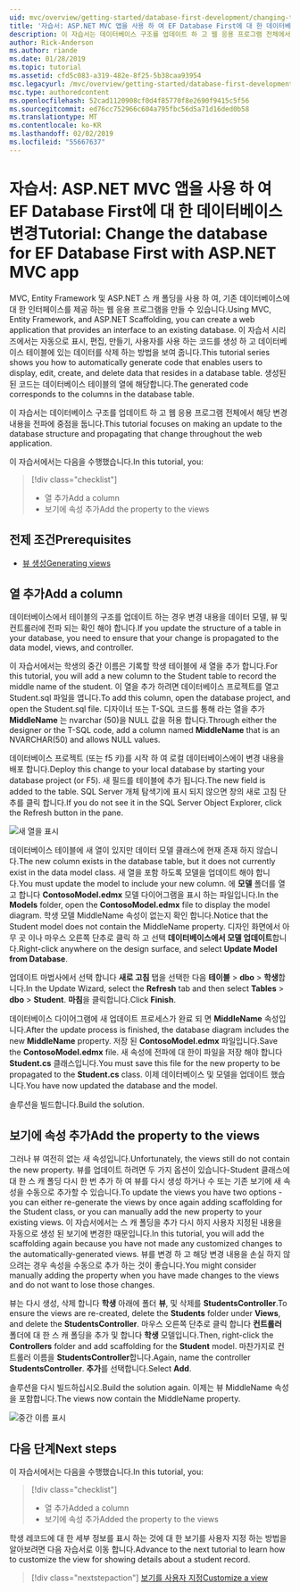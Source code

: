 ```yaml
---
uid: mvc/overview/getting-started/database-first-development/changing-the-database
title: '자습서: ASP.NET MVC 앱을 사용 하 여 EF Database First에 대 한 데이터베이스 변경'
description: 이 자습서는 데이터베이스 구조를 업데이트 하 고 웹 응용 프로그램 전체에서 해당 변경 내용을 전파에 중점을 둡니다.
author: Rick-Anderson
ms.author: riande
ms.date: 01/28/2019
ms.topic: tutorial
ms.assetid: cfd5c083-a319-482e-8f25-5b38caa93954
msc.legacyurl: /mvc/overview/getting-started/database-first-development/changing-the-database
msc.type: authoredcontent
ms.openlocfilehash: 52cad1120908cf0d4f85770f8e2690f9415c5f56
ms.sourcegitcommit: ed76cc752966c604a795fbc56d5a71d16ded0b58
ms.translationtype: MT
ms.contentlocale: ko-KR
ms.lasthandoff: 02/02/2019
ms.locfileid: "55667637"
---
```

# <a name="tutorial-change-the-database-for-ef-database-first-with-aspnet-mvc-app"></a><span data-ttu-id="fac96-103">자습서: ASP.NET MVC 앱을 사용 하 여 EF Database First에 대 한 데이터베이스 변경</span><span class="sxs-lookup"><span data-stu-id="fac96-103">Tutorial: Change the database for EF Database First with ASP.NET MVC app</span></span>

<span data-ttu-id="fac96-104">MVC, Entity Framework 및 ASP.NET 스 캐 폴딩을 사용 하 여, 기존 데이터베이스에 대 한 인터페이스를 제공 하는 웹 응용 프로그램을 만들 수 있습니다.</span><span class="sxs-lookup"><span data-stu-id="fac96-104">Using MVC, Entity Framework, and ASP.NET Scaffolding, you can create a web application that provides an interface to an existing database.</span></span> <span data-ttu-id="fac96-105">이 자습서 시리즈에서는 자동으로 표시, 편집, 만들기, 사용자를 사용 하는 코드를 생성 하 고 데이터베이스 테이블에 있는 데이터를 삭제 하는 방법을 보여 줍니다.</span><span class="sxs-lookup"><span data-stu-id="fac96-105">This tutorial series shows you how to automatically generate code that enables users to display, edit, create, and delete data that resides in a database table.</span></span> <span data-ttu-id="fac96-106">생성된 된 코드는 데이터베이스 테이블의 열에 해당합니다.</span><span class="sxs-lookup"><span data-stu-id="fac96-106">The generated code corresponds to the columns in the database table.</span></span>

<span data-ttu-id="fac96-107">이 자습서는 데이터베이스 구조를 업데이트 하 고 웹 응용 프로그램 전체에서 해당 변경 내용을 전파에 중점을 둡니다.</span><span class="sxs-lookup"><span data-stu-id="fac96-107">This tutorial focuses on making an update to the database structure and propagating that change throughout the web application.</span></span>

<span data-ttu-id="fac96-108">이 자습서에서는 다음을 수행했습니다.</span><span class="sxs-lookup"><span data-stu-id="fac96-108">In this tutorial, you:</span></span>

> [!div class="checklist"]
> * <span data-ttu-id="fac96-109">열 추가</span><span class="sxs-lookup"><span data-stu-id="fac96-109">Add a column</span></span>
> * <span data-ttu-id="fac96-110">보기에 속성 추가</span><span class="sxs-lookup"><span data-stu-id="fac96-110">Add the property to the views</span></span>

## <a name="prerequisites"></a><span data-ttu-id="fac96-111">전제 조건</span><span class="sxs-lookup"><span data-stu-id="fac96-111">Prerequisites</span></span>

* [<span data-ttu-id="fac96-112">뷰 생성</span><span class="sxs-lookup"><span data-stu-id="fac96-112">Generating views</span></span>](generating-views.md)

## <a name="add-a-column"></a><span data-ttu-id="fac96-113">열 추가</span><span class="sxs-lookup"><span data-stu-id="fac96-113">Add a column</span></span>

<span data-ttu-id="fac96-114">데이터베이스에서 테이블의 구조를 업데이트 하는 경우 변경 내용을 데이터 모델, 뷰 및 컨트롤러에 전파 되는 확인 해야 합니다.</span><span class="sxs-lookup"><span data-stu-id="fac96-114">If you update the structure of a table in your database, you need to ensure that your change is propagated to the data model, views, and controller.</span></span>

<span data-ttu-id="fac96-115">이 자습서에서는 학생의 중간 이름은 기록할 학생 테이블에 새 열을 추가 합니다.</span><span class="sxs-lookup"><span data-stu-id="fac96-115">For this tutorial, you will add a new column to the Student table to record the middle name of the student.</span></span> <span data-ttu-id="fac96-116">이 열을 추가 하려면 데이터베이스 프로젝트를 열고 Student.sql 파일을 엽니다.</span><span class="sxs-lookup"><span data-stu-id="fac96-116">To add this column, open the database project, and open the Student.sql file.</span></span> <span data-ttu-id="fac96-117">디자이너 또는 T-SQL 코드를 통해 라는 열을 추가 **MiddleName** 는 nvarchar (50)을 NULL 값을 허용 합니다.</span><span class="sxs-lookup"><span data-stu-id="fac96-117">Through either the designer or the T-SQL code, add a column named **MiddleName** that is an NVARCHAR(50) and allows NULL values.</span></span>

<span data-ttu-id="fac96-118">데이터베이스 프로젝트 (또는 f5 키)를 시작 하 여 로컬 데이터베이스에이 변경 내용을 배포 합니다.</span><span class="sxs-lookup"><span data-stu-id="fac96-118">Deploy this change to your local database by starting your database project (or F5).</span></span> <span data-ttu-id="fac96-119">새 필드를 테이블에 추가 됩니다.</span><span class="sxs-lookup"><span data-stu-id="fac96-119">The new field is added to the table.</span></span> <span data-ttu-id="fac96-120">SQL Server 개체 탐색기에 표시 되지 않으면 창의 새로 고침 단추를 클릭 합니다.</span><span class="sxs-lookup"><span data-stu-id="fac96-120">If you do not see it in the SQL Server Object Explorer, click the Refresh button in the pane.</span></span>

![새 열을 표시](changing-the-database/_static/image2.png)

<span data-ttu-id="fac96-122">데이터베이스 테이블에 새 열이 있지만 데이터 모델 클래스에 현재 존재 하지 않습니다.</span><span class="sxs-lookup"><span data-stu-id="fac96-122">The new column exists in the database table, but it does not currently exist in the data model class.</span></span> <span data-ttu-id="fac96-123">새 열을 포함 하도록 모델을 업데이트 해야 합니다.</span><span class="sxs-lookup"><span data-stu-id="fac96-123">You must update the model to include your new column.</span></span> <span data-ttu-id="fac96-124">에 **모델** 폴더를 열고 합니다 **ContosoModel.edmx** 모델 다이어그램을 표시 하는 파일입니다.</span><span class="sxs-lookup"><span data-stu-id="fac96-124">In the **Models** folder, open the **ContosoModel.edmx** file to display the model diagram.</span></span> <span data-ttu-id="fac96-125">학생 모델 MiddleName 속성이 없는지 확인 합니다.</span><span class="sxs-lookup"><span data-stu-id="fac96-125">Notice that the Student model does not contain the MiddleName property.</span></span> <span data-ttu-id="fac96-126">디자인 화면에서 아무 곳 이나 마우스 오른쪽 단추로 클릭 하 고 선택 **데이터베이스에서 모델 업데이트**합니다.</span><span class="sxs-lookup"><span data-stu-id="fac96-126">Right-click anywhere on the design surface, and select **Update Model from Database**.</span></span>

<span data-ttu-id="fac96-127">업데이트 마법사에서 선택 합니다 **새로 고침** 탭을 선택한 다음 **테이블** > **dbo** > **학생**합니다.</span><span class="sxs-lookup"><span data-stu-id="fac96-127">In the Update Wizard, select the **Refresh** tab and then select **Tables** > **dbo** > **Student**.</span></span> <span data-ttu-id="fac96-128">**마침**을 클릭합니다.</span><span class="sxs-lookup"><span data-stu-id="fac96-128">Click **Finish**.</span></span>

<span data-ttu-id="fac96-129">데이터베이스 다이어그램에 새 업데이트 프로세스가 완료 되 면 **MiddleName** 속성입니다.</span><span class="sxs-lookup"><span data-stu-id="fac96-129">After the update process is finished, the database diagram includes the new **MiddleName** property.</span></span> <span data-ttu-id="fac96-130">저장 된 **ContosoModel.edmx** 파일입니다.</span><span class="sxs-lookup"><span data-stu-id="fac96-130">Save the **ContosoModel.edmx** file.</span></span> <span data-ttu-id="fac96-131">새 속성에 전파에 대 한이 파일을 저장 해야 합니다 **Student.cs** 클래스입니다.</span><span class="sxs-lookup"><span data-stu-id="fac96-131">You must save this file for the new property to be propagated to the **Student.cs** class.</span></span> <span data-ttu-id="fac96-132">이제 데이터베이스 및 모델을 업데이트 했습니다.</span><span class="sxs-lookup"><span data-stu-id="fac96-132">You have now updated the database and the model.</span></span>

<span data-ttu-id="fac96-133">솔루션을 빌드합니다.</span><span class="sxs-lookup"><span data-stu-id="fac96-133">Build the solution.</span></span>

## <a name="add-the-property-to-the-views"></a><span data-ttu-id="fac96-134">보기에 속성 추가</span><span class="sxs-lookup"><span data-stu-id="fac96-134">Add the property to the views</span></span>

<span data-ttu-id="fac96-135">그러나 뷰 여전히 없는 새 속성입니다.</span><span class="sxs-lookup"><span data-stu-id="fac96-135">Unfortunately, the views still do not contain the new property.</span></span> <span data-ttu-id="fac96-136">뷰를 업데이트 하려면 두 가지 옵션이 있습니다-Student 클래스에 대 한 스 캐 폴딩 다시 한 번 추가 하 여 뷰를 다시 생성 하거나 수 또는 기존 보기에 새 속성을 수동으로 추가할 수 있습니다.</span><span class="sxs-lookup"><span data-stu-id="fac96-136">To update the views you have two options - you can either re-generate the views by once again adding scaffolding for the Student class, or you can manually add the new property to your existing views.</span></span> <span data-ttu-id="fac96-137">이 자습서에서는 스 캐 폴딩을 추가 다시 하지 사용자 지정된 내용을 자동으로 생성 된 보기에 변경한 때문입니다.</span><span class="sxs-lookup"><span data-stu-id="fac96-137">In this tutorial, you will add the scaffolding again because you have not made any customized changes to the automatically-generated views.</span></span> <span data-ttu-id="fac96-138">뷰를 변경 하 고 해당 변경 내용을 손실 하지 않으려는 경우 속성을 수동으로 추가 하는 것이 좋습니다.</span><span class="sxs-lookup"><span data-stu-id="fac96-138">You might consider manually adding the property when you have made changes to the views and do not want to lose those changes.</span></span>

<span data-ttu-id="fac96-139">뷰는 다시 생성, 삭제 합니다 **학생** 아래에 폴더 **뷰**, 및 삭제를 **StudentsController**.</span><span class="sxs-lookup"><span data-stu-id="fac96-139">To ensure the views are re-created, delete the **Students** folder under **Views**, and delete the **StudentsController**.</span></span> <span data-ttu-id="fac96-140">마우스 오른쪽 단추로 클릭 합니다 **컨트롤러** 폴더에 대 한 스 캐 폴딩을 추가 및 합니다 **학생** 모델입니다.</span><span class="sxs-lookup"><span data-stu-id="fac96-140">Then, right-click the **Controllers** folder and add scaffolding for the **Student** model.</span></span> <span data-ttu-id="fac96-141">마찬가지로 컨트롤러 이름을 **StudentsController**합니다.</span><span class="sxs-lookup"><span data-stu-id="fac96-141">Again, name the controller **StudentsController**.</span></span> <span data-ttu-id="fac96-142">**추가**를 선택합니다.</span><span class="sxs-lookup"><span data-stu-id="fac96-142">Select **Add**.</span></span>

<span data-ttu-id="fac96-143">솔루션을 다시 빌드하십시오.</span><span class="sxs-lookup"><span data-stu-id="fac96-143">Build the solution again.</span></span> <span data-ttu-id="fac96-144">이제는 뷰 MiddleName 속성을 포함합니다.</span><span class="sxs-lookup"><span data-stu-id="fac96-144">The views now contain the MiddleName property.</span></span>

![중간 이름 표시](changing-the-database/_static/image5.png)

## <a name="next-steps"></a><span data-ttu-id="fac96-146">다음 단계</span><span class="sxs-lookup"><span data-stu-id="fac96-146">Next steps</span></span>

<span data-ttu-id="fac96-147">이 자습서에서는 다음을 수행했습니다.</span><span class="sxs-lookup"><span data-stu-id="fac96-147">In this tutorial, you:</span></span>

> [!div class="checklist"]
> * <span data-ttu-id="fac96-148">열 추가</span><span class="sxs-lookup"><span data-stu-id="fac96-148">Added a column</span></span>
> * <span data-ttu-id="fac96-149">보기에 속성 추가</span><span class="sxs-lookup"><span data-stu-id="fac96-149">Added the property to the views</span></span>

<span data-ttu-id="fac96-150">학생 레코드에 대 한 세부 정보를 표시 하는 것에 대 한 보기를 사용자 지정 하는 방법을 알아보려면 다음 자습서로 이동 합니다.</span><span class="sxs-lookup"><span data-stu-id="fac96-150">Advance to the next tutorial to learn how to customize the view for showing details about a student record.</span></span>
> [!div class="nextstepaction"]
> [<span data-ttu-id="fac96-151">보기를 사용자 지정</span><span class="sxs-lookup"><span data-stu-id="fac96-151">Customize a view</span></span>](customizing-a-view.md)